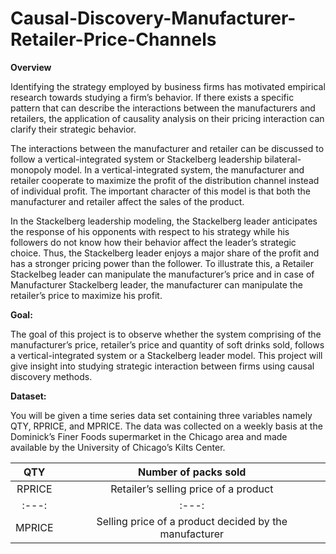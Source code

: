 # Causal-Discovery-Manufacturer-Retailer-Price-Channels


**Overview**

Identifying the strategy employed by business firms has motivated empirical research towards studying a firm’s behavior. If there exists a specific pattern that can describe the interactions between the manufacturers and retailers, the application of causality analysis on their pricing interaction can clarify their strategic behavior.

The interactions between the manufacturer and retailer can be discussed to follow a vertical-integrated system or Stackelberg leadership bilateral-monopoly model. In a vertical-integrated system, the manufacturer and retailer cooperate to maximize the profit of the distribution channel instead of individual profit. The important character of this model is that both the manufacturer and retailer affect the sales of the product.

In the Stackelberg leadership modeling, the Stackelberg leader anticipates the response of his opponents with respect to his strategy while his followers do not know how their behavior affect the leader’s strategic choice. Thus, the Stackelberg leader enjoys a major share of the profit and has a stronger pricing power than the follower. To illustrate this, a Retailer Stackelbeg leader can manipulate the manufacturer’s price and in case of Manufacturer Stackelberg leader, the manufacturer can manipulate the retailer’s price to maximize his profit.


**Goal:**

The goal of this project is to observe whether the system comprising of the manufacturer’s price, retailer’s price and quantity of soft drinks sold, follows a vertical-integrated system or a Stackelberg leader model. This project will give insight into studying strategic interaction between firms using causal discovery methods.

**Dataset:**

You will be given a time series data set containing three variables namely QTY, RPRICE, and MPRICE. The data was collected on a weekly basis at the Dominick’s Finer Foods supermarket in the Chicago area and made available by the University of Chicago’s Kilts Center.

| QTY | Number of packs sold|
| :---: | :---: |
| RPRICE | Retailer’s selling price of a product |
| :---: | :---: |
| MPRICE | Selling price of a product decided by the manufacturer |
